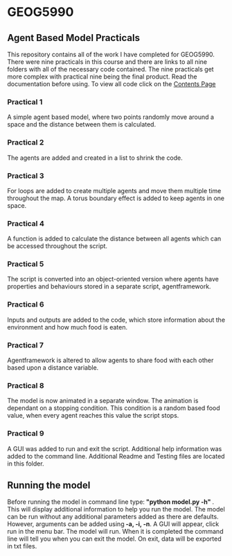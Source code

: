 # GEOG5990

## Agent Based Model Practicals

This repository contains all of the work I have completed for GEOG5990.
There were nine practicals in this course and there are links to all nine folders with all of the necessary code contained.
The nine practicals get more complex with practical nine being the final product. Read the documentation before using. To view all code click on the [Contents Page](docs/index.md)

### Practical 1
A simple agent based model, where two points randomly move around a space and the distance between them is calculated.

### Practical 2
The agents are added and created in a list to shrink the code.

### Practical 3
For loops are added to create multiple agents and move them multiple time throughout the map. A torus boundary effect is added to keep agents in one space.

### Practical 4
A function is added to calculate the distance between all agents which can be accessed throughout the script.

### Practical 5
The script is converted into an object-oriented version where agents have properties and behaviours stored in a separate script, agentframework.

### Practical 6
Inputs and outputs are added to the code, which store information about the environment and how much food is eaten.

### Practical 7
Agentframework is altered to allow agents to share food with each other based upon a distance variable.

### Practical 8
The model is now animated in a separate window. The animation is dependant on a stopping condition. This condition is a random based food value, when every agent reaches this value the script stops.

### Practical 9
A GUI was added to run and exit the script. Additional help information was added to the command line. Additional Readme and Testing files are located in this folder.

## Running the model
Before running the model in command line type:<b> "python model.py -h" </b>.
This will display additional information to help you run the model. The model can be run without any additional parameters added as there are defaults. However, arguments can be added using<b> -a, -i, -n</b>. A GUI will appear, click run in the menu bar. The model will run. When it is completed the command line will tell you when you can exit the model. On exit, data will be exported in txt files.
